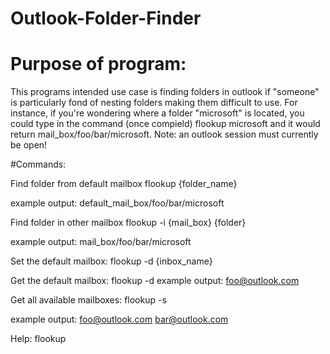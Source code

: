 # Outlook-Folder-Finder

# Purpose of program:

This programs intended use case is finding folders in outlook if "someone" is particularly fond of nesting folders making them difficult to use.  For instance, if you're wondering where a folder "microsoft" is located, you could type in the command (once compield) flookup microsoft and it would return mail_box/foo/bar/microsoft. Note: an outlook session must currently be open!

#Commands:

Find folder from default mailbox
flookup {folder_name}

example output:
  default_mail_box/foo/bar/microsoft
  
Find folder in other mailbox
flookup -i {mail_box} {folder}

example output:
  mail_box/foo/bar/microsoft
  
Set the default mailbox:
flookup -d {inbox_name}

Get the default mailbox:
flookup -d
example output: 
  foo@outlook.com

Get all available mailboxes:
flookup -s

example output:
  foo@outlook.com
  bar@outlook.com

Help:
flookup


